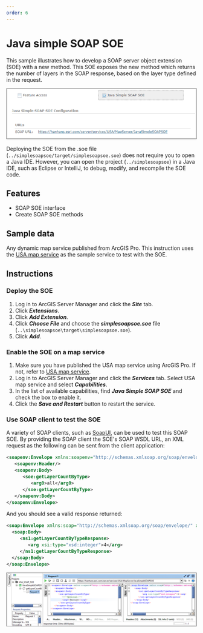```yaml
---
order: 6
---
```


# Java simple SOAP SOE
This sample illustrates how to develop a SOAP server object extension (SOE) with a new method. This SOE exposes the new method which returns the number of layers in the SOAP response, based on the layer type defined in the request.

![](../../../../images/javasp/JavaSimpleSOAP0.png "Java Simple SOAP SOE Sample")

Deploying the SOE from the .soe file (`../simplesoapsoe/target/simplesoapsoe.soe`) does not require you to open a Java IDE. However, you can open the project (`../simplesoapsoe`) in a Java IDE, such as Eclipse or IntelliJ, to debug, modify, and recompile the SOE code.

## Features

* SOAP SOE interface
* Create SOAP SOE methods

## Sample data

Any dynamic map service published from ArcGIS Pro. This instruction uses the [USA map service](../../../ReadMe.md#1-usa-service) as the sample service to test with the SOE.

## Instructions

### Deploy the SOE

1. Log in to ArcGIS Server Manager and click the ***Site*** tab.
2. Click ***Extensions***.
3. Click ***Add Extension***.
4. Click ***Choose File*** and choose the ***simplesoapsoe.soe*** file (`..\simplesoapsoe\target\simplesoapsoe.soe`).
5. Click ***Add***.

### Enable the SOE on a map service

1. Make sure you have published the USA map service using ArcGIS Pro. If not, refer to [USA map service](../../../ReadMe.md#1-usa-service).
2. Log in to ArcGIS Server Manager and click the ***Services*** tab. Select USA map service and select ***Capabilities***.
3. In the list of available capabilities, find ***Java Simple SOAP SOE*** and check the box to enable it.
4. Click the ***Save and Restart*** button to restart the service.

### Use SOAP client to test the SOE

A variety of SOAP clients, such as [SoapUI](https://www.soapui.org/downloads/soapui.html), can be used to test this SOAP SOE. By providing the SOAP client the SOE's SOAP WSDL URL, an XML request as the following can be sent from the client application:

``` xml
<soapenv:Envelope xmlns:soapenv="http://schemas.xmlsoap.org/soap/envelope/" xmlns:soe="http://www.soe.entsdksamples">
   <soapenv:Header/>
   <soapenv:Body>
      <soe:getLayerCountByType>
         <arg0>all</arg0>
      </soe:getLayerCountByType>
   </soapenv:Body>
</soapenv:Envelope>
```

 And you should see a valid response returned:

 ``` xml
<soap:Envelope xmlns:soap="http://schemas.xmlsoap.org/soap/envelope/" xmlns:xsd="http://www.w3.org/2001/XMLSchema" xmlns:xsi="http://www.w3.org/2001/XMLSchema-instance" xmlns:ns1="http://www.soe.entsdksamples">
   <soap:Body>
      <ns1:getLayerCountByTypeResponse>
         <arg xsi:type="xsd:integer">4</arg>
      </ns1:getLayerCountByTypeResponse>
   </soap:Body>
</soap:Envelope>
 ```

![](../../../../images/javasp/JavaSimpleSOAP4.png "Java Simple SOAP SOE Sample")
